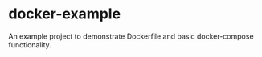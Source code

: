 # docker-example
An example project to demonstrate Dockerfile and basic docker-compose functionality. 
